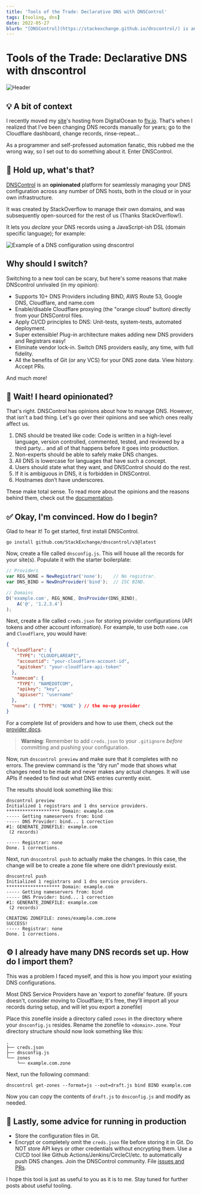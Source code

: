 ```yaml
---
title: 'Tools of the Trade: Declarative DNS with DNSControl'
tags: [tooling, dns]
date: 2022-05-27
blurb: "[DNSControl](https://stackexchange.github.io/dnscontrol/) is an **opinionated** platform for seamlessly managing your DNS configuration across any number of DNS hosts, both in the cloud or in your own infrastructure."
---
```

# Tools of the Trade: Declarative DNS with dnscontrol

![Header](https://miro.medium.com/max/1400/0*5Y5xGZXg2_i4dDAb.png)

## 💡 A bit of context

I recently moved my [site](https://sphericalk.at)'s hosting from DigitalOcean to [fly.io](https://fly.io). That's when I realized that I've been changing DNS records manually for years; go to the Cloudflare dashboard, change records, rinse-repeat...

As a programmer and self-professed automation fanatic, this rubbed me the wrong way, so I set out to do something about it. Enter DNSControl.

## 🤔 Hold up, what's that?

[DNSControl](https://stackexchange.github.io/dnscontrol/) is an **opinionated** platform for seamlessly managing your DNS configuration across any number of DNS hosts, both in the cloud or in your own infrastructure.

It was created by StackOverflow to manage their own domains, and was subsequently open-sourced for the rest of us (Thanks StackOverflow!).

It lets you _declare_ your DNS records using a JavaScript-ish DSL (domain specific language); for example:

![Example of a DNS configuration using dnscontrol](https://dev-to-uploads.s3.amazonaws.com/uploads/articles/ofqaevh7g2vd0d1xidrp.png)

## Why should I switch?

Switching to a new tool can be scary, but here's some reasons that make DNScontrol unrivaled (in my opinion):

* Supports 10+ DNS Providers including BIND, AWS Route 53, Google DNS, Cloudflare, and name.com
* Enable/disable Cloudflare proxying (the "orange cloud" button) directly from your DNSControl files.
* Apply CI/CD principles to DNS: Unit-tests, system-tests, automated deployment.
* Super extensible! Plug-in architecture makes adding new DNS providers and Registrars easy!
* Eliminate vendor lock-in. Switch DNS providers easily, any time, with full fidelity.
* All the benefits of Git (or any VCS) for your DNS zone data. View history. Accept PRs.

And much more!

## 🤨 Wait! I heard opinionated?

That's right. DNSControl has opinions about how to manage DNS. However, that isn't a bad thing. Let's go over their opinions and see which ones really affect us.

1. DNS should be treated like code:
   Code is written in a high-level language, version controlled, commented, tested, and reviewed by a third party… and all of that happens before it goes into production.
2. Non-experts should be able to safely make DNS changes.
3. All DNS is lowercase for languages that have such a concept.
4. Users should state what they want, and DNSControl should do the rest.
5. If it is ambiguous in DNS, it is forbidden in DNSControl.
6. Hostnames don’t have underscores.

These make total sense. To read more about the opinions and the reasons behind them, check out the [documentation](https://stackexchange.github.io/dnscontrol/opinions).

## ✅ Okay, I'm convinced. How do I begin?

Glad to hear it! To get started, first install DNSControl.

    go install github.com/StackExchange/dnscontrol/v3@latest

Now, create a file called `dnsconfig.js`. This will house all the records for your site(s). Populate it with the starter boilerplate:

```js
// Providers
var REG_NONE = NewRegistrar('none');    // No registrar.
var DNS_BIND = NewDnsProvider('bind');  // ISC BIND.

// Domains
D('example.com', REG_NONE, DnsProvider(DNS_BIND),
    A('@', '1.2.3.4')
);
```

Next, create a file called `creds.json` for storing provider configurations (API tokens and other account information). For example, to use both `name.com` and `Cloudflare`, you would have:

```json
{
  "cloudflare": {
    "TYPE": "CLOUDFLAREAPI",
    "accountid": "your-cloudflare-account-id",
    "apitoken": "your-cloudflare-api-token"
  },
  "namecom": {
    "TYPE": "NAMEDOTCOM",
    "apikey": "key",
    "apiuser": "username"
  },
  "none": { "TYPE": "NONE" } // the no-op provider
}
```

For a complete list of providers and how to use them, check out the [provider docs](https://stackexchange.github.io/dnscontrol/provider-list).

> **Warning**: Remember to add `creds.json` to your `.gitignore` _before_ committing and pushing your configuration.

Now, run `dnscontrol preview` and make sure that it completes with no errors. The preview command is the “dry run” mode that shows what changes need to be made and never makes any actual changes. It will use APIs if needed to find out what DNS entries currently exist.

The results should look something like this:

    dnscontrol preview
    Initialized 1 registrars and 1 dns service providers.
    ******************** Domain: example.com
    ----- Getting nameservers from: bind
    ----- DNS Provider: bind... 1 correction
    #1: GENERATE_ZONEFILE: example.com
     (2 records)
    
    ----- Registrar: none
    Done. 1 corrections.

Next, run `dnscontrol push` to actually make the changes. In this case, the change will be to create a zone file where one didn’t previously exist.

    dnscontrol push
    Initialized 1 registrars and 1 dns service providers.
    ******************** Domain: example.com
    ----- Getting nameservers from: bind
    ----- DNS Provider: bind... 1 correction
    #1: GENERATE_ZONEFILE: example.com
     (2 records)
    
    CREATING ZONEFILE: zones/example.com.zone
    SUCCESS!
    ----- Registrar: none
    Done. 1 corrections.

## ⚙️ I already have many DNS records set up. How do I import them?

This was a problem I faced myself, and this is how you import your existing DNS configurations.

Most DNS Service Providers have an 'export to zonefile' feature. (If yours doesn't, consider moving to Cloudflare; It's free, they'll import all your records during setup, and will let you export a zonefile)

Place this zonefile inside a directory called `zones` in the directory where your `dnsconfig.js` resides. Rename the zonefile to `<domain>.zone`. Your directory structure should now look something like this:

    .
    ├── creds.json
    ├── dnsconfig.js
    └── zones
        └── example.com.zone

Next, run the following command:

    dnscontrol get-zones --format=js --out=draft.js bind BIND example.com

Now you can copy the contents of `draft.js` to `dnsconfig.js` and modify as needed.

## 🚀 Lastly, some advice for running in production

* Store the configuration files in Git.
* Encrypt or completely omit the `creds.json` file before storing it in Git. Do NOT store API keys or other credentials without encrypting them.
  Use a CI/CD tool like Github Actions/Jenkins/CircleCI/etc. to automatically push DNS changes.
  Join the DNSControl community. File [issues and PRs](https://github.com/StackExchange/dnscontrol).

I hope this tool is just as useful to you as it is to me. Stay tuned for further posts about useful tooling.
